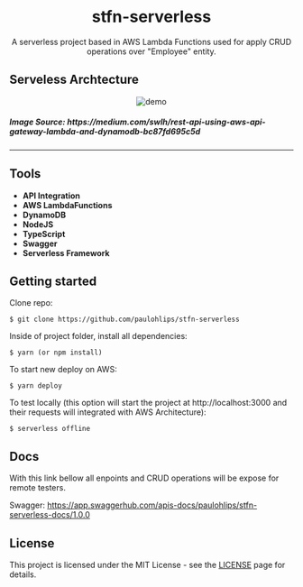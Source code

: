 <h1 align="center">
<br>
stfn-serverless
</h1>

<p align="center">A serverless project based in AWS Lambda Functions used for apply CRUD operations over "Employee" entity.</p>

</p>


## Serveless Archtecture
[//]: # (Add your gifs/images here:)
<div align="center">
  <img src="https://miro.medium.com/max/1400/1*enySPc_XesSQCUWc8i579Q.png" alt="demo" >
</div>
<h5>Image Source: <a>https://medium.com/swlh/rest-api-using-aws-api-gateway-lambda-and-dynamodb-bc87fd695c5d</a></h5>

<hr />

## Tools

[//]: # "Add the features of your project here:"


- **API Integration** 
- **AWS LambdaFunctions** 
- **DynamoDB** 
- **NodeJS**
- **TypeScript**
- **Swagger**
- **Serverless Framework** 

## Getting started

Clone repo:

```
$ git clone https://github.com/paulohlips/stfn-serverless
```

Inside of project folder, install all dependencies:

```
$ yarn (or npm install)
```

To start new deploy on AWS:

```
$ yarn deploy
```

To test locally (this option will start the project at http://localhost:3000 and their requests will integrated with AWS Architecture):

```
$ serverless offline
```
## Docs

With this link bellow all enpoints and CRUD operations will be expose for remote testers.


Swagger: https://app.swaggerhub.com/apis-docs/paulohlips/stfn-serverless-docs/1.0.0


## License

This project is licensed under the MIT License - see the [LICENSE](https://opensource.org/licenses/MIT) page for details.
